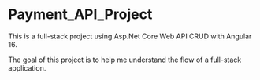 # Payment_API_Project
This is a full-stack project using Asp.Net Core Web API CRUD with Angular 16.

The goal of this project is to help me understand the flow of a full-stack application.
